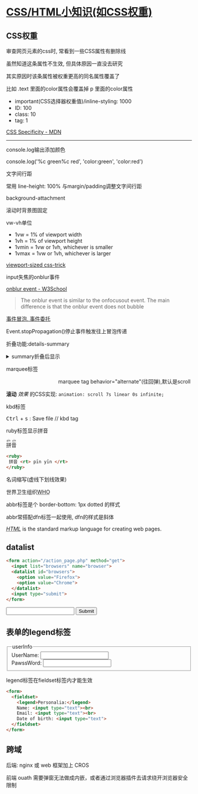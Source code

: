 # [CSS/HTML小知识(如CSS权重)](/uncategorized/css_html_notes.md)

## CSS权重

审查网页元素的css时, 常看到一些CSS属性有删除线

虽然知道这条属性不生效, 但具体原因一直没去研究

其实原因时该条属性被权重更高的同名属性覆盖了

比如 .text 里面的color属性会覆盖掉 p 里面的color属性

- important(CSS选择器权重值)/inline-styling: 1000
- ID: 100
- class: 10
- tag: 1 

[CSS Specificity - MDN](https://developer.mozilla.org/en-US/docs/Web/CSS/Specificity)

---

<i class="fa fa-hashtag"></i>
console.log输出添加颜色

console.log('%c green%c red', 'color:green', 'color:red')

<i class="fa fa-hashtag"></i>
文字间行距

常用 line-height: 100% 与margin/padding调整文字间行距

<i class="fa fa-hashtag"></i>
background-attachment

滚动时背景图固定

<i class="fa fa-hashtag"></i>
vw-vh单位

- 1vw = 1% of viewport width
- 1vh = 1% of viewport height
- 1vmin = 1vw or 1vh, whichever is smaller
- 1vmax = 1vw or 1vh, whichever is larger

[viewport-sized css-trick](https://css-tricks.com/viewport-sized-typography/)

<i class="fa fa-hashtag"></i>
input失焦的onblur事件

[onblur event - W3School](https://www.w3schools.com/jsref/event_onblur.asp)

> The onblur event is similar to the onfocusout event. The main difference is that the onblur event does not bubble

[事件冒泡, 事件委托](https://segmentfault.com/a/1190000000470398)

Event.stopPropagation()停止事件触发往上冒泡传递

<i class="fa fa-hashtag"></i>
折叠功能:details-summary

<details>
<summary>
summary折叠后显示
</summary>
details被折叠内容...
</details>

<i class="fa fa-hashtag"></i>
marquee标签

<marquee behavior="alternate">marquee tag behavior="alternate"(往回弹),默认是scroll</marquee>

**滚动** *效果* 的CSS实现: `animation: scroll 7s linear 0s infinite;`

<i class="fa fa-hashtag"></i>
kbd标签

<kbd>Ctrl</kbd> + <kbd>s</kbd> : Save file // kbd tag

<i class="fa fa-hashtag"></i>
ruby标签显示拼音

<ruby>
 拼音 <rt> pīn yīn </rt>
</ruby>

```html
<ruby>
 拼音 <rt> pīn yīn </rt>
</ruby>
```

<i class="fa fa-hashtag"></i>
名词缩写(虚线下划线效果)

<p>世界卫生组织<abbr title="World Health Organization">WHO</abbr></p>

abbr标签是个 border-bottom: 1px dotted 的样式

abbr常搭配dfn标签一起使用, dfn的样式是斜体

<p><dfn><abbr title="HyperText Markup Language">HTML</abbr></dfn> is the standard markup language for creating web pages.</p>

## datalist

```html
<form action="/action_page.php" method="get">
  <input list="browsers" name="browser">
  <datalist id="browsers">
    <option value="Firefox">
    <option value="Chrome">
  </datalist>
  <input type="submit">
</form>
```

<form action="/action_page.php" method="get">
  <input list="browsers" name="browser">
  <datalist id="browsers">
    <option value="Firefox">
    <option value="Chrome">
  </datalist>
  <input type="submit">
</form>

## 表单的legend标签

<form>
  <fieldset>
    <legend>userInfo</legend>
    UserName: <input type="text"><br>
    PawssWord: <input type="text"><br>
  </fieldset>
</form>

legend标签在fieldset标签内才能生效

```html
<form>
  <fieldset>
    <legend>Personalia:</legend>
    Name: <input type="text"><br>
    Email: <input type="text"><br>
    Date of birth: <input type="text">
  </fieldset>
</form>
```

## 跨域

后端: nginx 或 web 框架加上 CROS

前端 ouath 需要弹窗无法做成内嵌，或者通过浏览器插件去请求绕开浏览器安全限制
